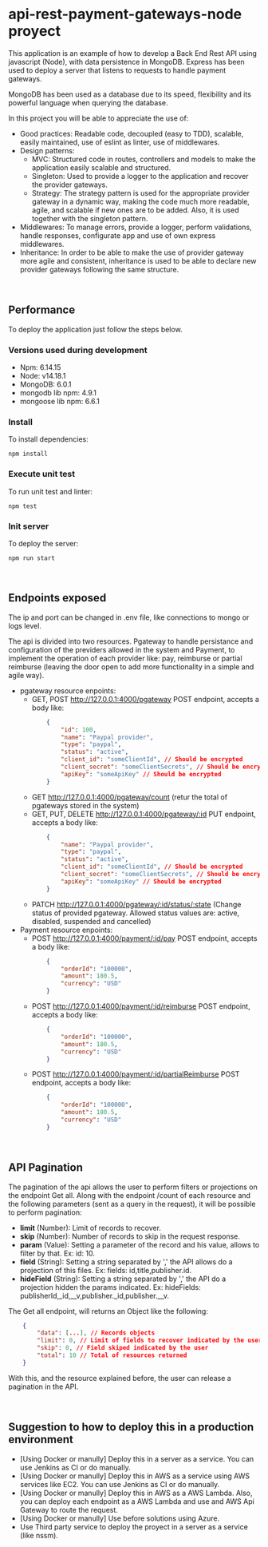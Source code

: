 &nbsp;

# api-rest-payment-gateways-node proyect

This application is an example of how to develop a Back End Rest API using javascript (Node), with data persistence in MongoDB. Express has been used to deploy a server that listens to requests to handle payment gateways.

MongoDB has been used as a database due to its speed, flexibility and its powerful language when querying the database.

In this project you will be able to appreciate the use of:

- Good practices: Readable code, decoupled (easy to TDD), scalable, easily maintained, use of eslint as linter, use of middlewares.
- Design patterns:
    - MVC: Structured code in routes, controllers and models to make the application easily scalable and structured.
    - Singleton: Used to provide a logger to the application and recover the provider gateways.
    - Strategy: The strategy pattern is used for the appropriate provider gateway in a dynamic way, making the code much more readable, agile, and scalable if new ones are to be added. Also, it is used together with the singleton pattern.
- Middlewares: To manage errors, provide a logger, perform validations, handle responses, configurate app and use of own express middlewares.
- Inheritance: In order to be able to make the use of provider gateway more agile and consistent, inheritance is used to be able to declare new provider gateways following the same structure.

&nbsp;

## Performance
To deploy the application just follow the steps below.

### Versions used during development
- Npm: 6.14.15
- Node: v14.18.1
- MongoDB: 6.0.1
- mongodb lib npm: 4.9.1
- mongoose lib npm: 6.6.1

### Install

To install dependencies:

```
npm install
```

### Execute unit test

To run unit test and linter:

```
npm test
```

### Init server

To deploy the server:

```
npm run start
```

&nbsp;

## Endpoints exposed
The ip and port can be changed in .env file, like connections to mongo or logs level.

The api is divided into two resources. Pgateway to handle persistance and configuration of the previders allowed in the system and Payment, to implement the operation of each provider like: pay, reimburse or partial reimburse (leaving the door open to add more functionality in a simple and agile way).

- pgateway resource enpoints:
    - GET, POST http://127.0.0.1:4000/pgateway
    POST endpoint, accepts a body like:
        ```json
            {
            	"id": 100,
                "name": "Paypal provider",
            	"type": "paypal",
                "status": "active",
                "client_id": "someClientId", // Should be encrypted
                "client_secret": "someClientSecrets", // Should be encrypted
                "apiKey": "someApiKey" // Should be encrypted
            }
        ```
    - GET http://127.0.0.1:4000/pgateway/count (retur the total of pgateways stored in the system)
    - GET, PUT, DELETE http://127.0.0.1:4000/pgateway/:id
    PUT endpoint, accepts a body like:
        ```json
            {
                "name": "Paypal provider",
            	"type": "paypal",
                "status": "active",
                "client_id": "someClientId", // Should be encrypted
                "client_secret": "someClientSecrets", // Should be encrypted
                "apiKey": "someApiKey" // Should be encrypted
            }
        ```
    - PATCH http://127.0.0.1:4000/pgateway/:id/status/:state (Change status of provided pgateway. Allowed status values are: active, disabled, suspended and cancelled)
- Payment resource enpoints:
    - POST http://127.0.0.1:4000/payment/:id/pay
    POST endpoint, accepts a body like:
        ```json
            {
            	"orderId": "100000",
            	"amount": 180.5,
            	"currency": "USD"
            }
        ```
    - POST http://127.0.0.1:4000/payment/:id/reimburse
    POST endpoint, accepts a body like:
        ```json
            {
            	"orderId": "100000",
            	"amount": 180.5,
            	"currency": "USD"
            }
        ```
    - POST http://127.0.0.1:4000/payment/:id/partialReimburse
    POST endpoint, accepts a body like:
        ```json
            {
            	"orderId": "100000",
            	"amount": 180.5,
            	"currency": "USD"
            }
        ```

&nbsp;

## API Pagination
The pagination of the api allows the user to perform filters or projections on the endpoint Get all.
Along with the endpoint /count of each resource and the following parameters (sent as a query in the request), it will be possible to perform pagination:
- **limit** (Number): Limit of records to recover.
- **skip** (Number): Number of records to skip in the request response.
- **param** (Value): Setting a parameter of the record and his value, allows to filter by that. Ex: id: 10.
- **field** (String): Setting a string separated by ',' the API allows do a projection of this files. Ex: fields: id,title,publisher.id.
- **hideField** (String): Setting a string separated by ',' the API do a projection hidden the params indicated. Ex: hideFields: publisherId,_id,__v,publisher._id,publisher.__v.

The Get all endpoint, will returns an Object like the following:
```json
    {
        "data": [...], // Records objects
	    "limit": 0, // Limit of fields to recover indicated by the user
	    "skip": 0, // Field skiped indicated by the user
	    "total": 10 // Total of resources returned
    }
```
With this, and the resource explained before, the user can release a pagination in the API.

&nbsp;

## Suggestion to how to deploy this in a production environment
- [Using Docker or manully] Deploy this in a server as a service. You can use Jenkins as CI or do manually.
- [Using Docker or manully] Deploy this in AWS as a service using AWS services like EC2. You can use Jenkins as CI or do manually.
- [Using Docker or manully] Deploy this in AWS as a AWS Lambda. Also, you can deploy each endpoint as a AWS Lambda and use and AWS Api Gateway to route the request.
- [Using Docker or manully] Use before solutions using Azure.
- Use Third party service to deploy the proyect in a server as a service (like nssm).
